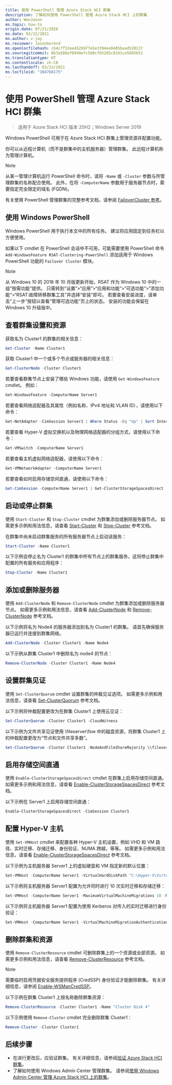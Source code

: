 ```yaml
---
title: 使用 PowerShell 管理 Azure Stack HCI 群集
description: 了解如何使用 PowerShell 管理 Azure Stack HCI 上的群集
author: WenJason
ms.topic: how-to
origin.date: 07/21/2020
ms.date: 03/22/2021
ms.author: v-jay
ms.reviewer: JasonGerend
ms.openlocfilehash: cb4c7f53ee452b977e5e3394ee0405baad520137
ms.sourcegitcommit: 8b3a588ef0949efc5b0cfb5285c8191ce5b05651
ms.translationtype: HT
ms.contentlocale: zh-CN
ms.lasthandoff: 03/22/2021
ms.locfileid: "104768175"
---
```

# <a name="manage-azure-stack-hci-clusters-using-powershell"></a>使用 PowerShell 管理 Azure Stack HCI 群集

> 适用于 Azure Stack HCI 版本 20H2；Windows Server 2019

Windows PowerShell 可用于在 Azure Stack HCI 群集上管理资源并配置功能。

你可以从远程计算机（而不是群集中的主机服务器）管理群集。 此远程计算机称为管理计算机。

> [!NOTE]
> 从某一管理计算机运行 PowerShell 命令时，请将 `-Name` 或 `-Cluster` 参数与所管理群集的名称配合使用。 此外，在将 `-ComputerName` 参数用于服务器节点时，需要指定完全限定的域名 (FQDN)。

有关使用 PowerShell 管理群集的完整参考文档，请参阅 [FailoverCluster 参考](https://docs.microsoft.com/powershell/module/failoverclusters/?view=win10-ps)。

## <a name="using-windows-powershell"></a>使用 Windows PowerShell

Windows PowerShell 用于执行本文中的所有任务。 建议将应用固定到任务栏以方便使用。

如果以下 cmdlet 在 PowerShell 会话中不可用，可能需要使用 PowerShell 命令 `Add-WindowsFeature RSAT-Clustering-PowerShell` 添加适用于 Windows PowerShell 功能的 `Failover Cluster` 模块。

> [!NOTE]
> 从 Windows 10 的 2018 年 10 月版更新开始，RSAT 作为 Windows 10 中的一组“按需功能”提供。 只需转到“设置”>“应用”>“应用和功能”>“可选功能”>“添加功能”>“RSAT:故障转移群集工具”并选择“安装”即可。 若要查看安装进度，请单击“上一步”按钮以查看“管理可选功能”页上的状态。 安装的功能会保留在 Windows 10 升级版中。

## <a name="view-cluster-settings-and-resources"></a>查看群集设置和资源

获取名为 Cluster1 的群集的相关信息：

```powershell
Get-Cluster -Name Cluster1
```
获取 Cluster1 中一个或多个节点或服务器的相关信息：

```powershell
Get-ClusterNode -Cluster Cluster1
```

若要查看群集节点上安装了哪些 Windows 功能，请使用 `Get-WindowsFeature` cmdlet。 例如：

```powershell
Get-WindowsFeature -ComputerName Server1
```

若要查看网络适配器及其属性（例如名称、IPv4 地址和 VLAN ID），请使用以下命令：

```powershell
Get-NetAdapter -CimSession Server1 | Where Status -Eq "Up" | Sort InterfaceAlias | Format-Table Name, InterfaceDescription, Status, LinkSpeed, VLANID, MacAddress
```

若要查看 Hyper-V 虚拟交换机以及物理网络适配器的分组方式，请使用以下命令：

```powershell
Get-VMSwitch -ComputerName Server1
```

若要查看主机虚拟网络适配器，请使用以下命令：

```powershell
Get-VMNetworkAdapter -ComputerName Server1
```

若要查看如何启用存储空间直通，请使用以下命令：

```powershell
Get-CimSession -ComputerName Server1 | Get-ClusterStorageSpacesDirect
```

## <a name="start-or-stop-a-cluster"></a>启动或停止群集

使用 `Start-Cluster` 和 `Stop-Cluster` cmdlet 为群集添加或删除服务器节点。 如需更多示例和用法信息，请查看 [Start-Cluster](https://docs.microsoft.com/powershell/module/failoverclusters/start-cluster?view=win10-ps) 和 [Stop-Cluster](https://docs.microsoft.com/powershell/module/failoverclusters/stop-cluster?view=win10-ps) 参考文档。

在群集中尚未启动群集服务的所有服务器节点上启动该服务：

```powershell
Start-Cluster -Name Cluster1
```

以下示例会停止名为 Cluster1 的群集中所有节点上的群集服务，这将停止群集中配置的所有服务和应用程序：

```powershell
Stop-Cluster -Name Cluster1
```

## <a name="add-or-remove-a-server"></a>添加或删除服务器

使用 `Add-ClusterNode` 和 `Remove-ClusterNode` cmdlet 为群集添加或删除服务器节点。 如需更多示例和用法信息，请查看 [Add-ClusterNode](https://docs.microsoft.com/powershell/module/failoverclusters/add-clusternode?view=win10-ps) 和 [Remove-ClusterNode](https://docs.microsoft.com/powershell/module/failoverclusters/remove-clusternode?view=win10-ps) 参考文档。

以下示例将名为 Node4 的服务器添加到名为 Cluster1 的群集。 请首先确保服务器已运行并连接到群集网络。

```powershell
Add-ClusterNode -Cluster Cluster1 -Name Node4
```

以下示例从群集 Cluster1 中删除名为 node4 的节点：

```powershell
Remove-ClusterNode -Cluster Cluster1 -Name Node4
```

## <a name="setup-the-cluster-witness"></a>设置群集见证

使用 `Set-ClusterQuorum` cmdlet 设置群集的仲裁见证选项。 如需更多示例和用法信息，请查看 [Set-ClusterQuorum](https://docs.microsoft.com/powershell/module/failoverclusters/set-clusterquorum?view=win10-ps) 参考文档。

以下示例将仲裁配置更改为在群集 Cluster1 上使用云见证：

```powershell
Set-ClusterQuorum -Cluster Cluster1 -CloudWitness
```

以下示例为文件共享见证使用 \\fileserver\fsw 中的磁盘资源，将群集 Cluster1 上的仲裁配置更改为“节点和文件共享多数”。

```powershell
Set-ClusterQuorum -Cluster Cluster1 -NodeAndFileShareMajority \\fileserver\fsw
```

## <a name="enable-storage-spaces-direct"></a>启用存储空间直通

使用 `Enable-ClusterStorageSpacesDirect` cmdlet 在群集上启用存储空间直通。 如需更多示例和用法信息，请查看 [Enable-ClusterStorageSpacesDirect](https://docs.microsoft.com/powershell/module/failoverclusters/enable-clusterstoragespacesdirect?view=win10-ps) 参考文档。

以下示例在 Server1 上启用存储空间直通：

```powershell
Enable-ClusterStorageSpacesDirect -CimSession Cluster1
```

## <a name="configure-a-hyper-v-host"></a>配置 Hyper-V 主机

使用 `Set-VMHost` cmdlet 来配置各种 Hyper-V 主机设置，例如 VHD 和 VM 路径、实时迁移、存储迁移、身份验证、NUMA 跨越，等等。 如需更多示例和用法信息，请查看 [Enable-ClusterStorageSpacesDirect](https://docs.microsoft.com/powershell/module/hyper-v/set-vmhost?view=win10-ps) 参考文档。

以下示例为主机服务器 Server1 上的虚拟硬盘和 VM 指定新的默认位置：

```powershell
Set-VMHost -ComputerName Server1 -VirtualHardDiskPath "C:\Hyper-V\Virtual Hard Disks" -VirtualMachinePath "C:\Hyper-V\Configuration Files"
```

以下示例将主机服务器 Server1 配置为允许同时进行 10 次实时迁移和存储迁移：

```powershell
Set-VMHost -ComputerName Server1 -MaximumVirtualMachineMigrations 10 -MaximumStorageMigrations 10
```

以下示例将主机服务器 Server1 配置为使用 Kerberos 对传入的实时迁移进行身份验证：

```powershell
Set-VMHost -ComputerName Server1 -VirtualMachineMigrationAuthenticationType Kerberos
```

## <a name="remove-cluster-and-resources"></a>删除群集和资源

使用 `Remove-ClusterResource` cmdlet 可删除群集上的一个资源或全部资源。 如需更多示例和用法信息，请查看 [Remove-ClusterResource](https://docs.microsoft.com/powershell/module/failoverclusters/remove-clusterresource?view=win10-ps) 参考文档。

> [!NOTE]
> 需要临时启用凭据安全服务提供程序 (CredSSP) 身份验证才能删除群集。 有关详细信息，请参阅 [Enable-WSManCredSSP](https://docs.microsoft.com/powershell/module/microsoft.wsman.management/enable-wsmancredssp?view=powershell-7)。

以下示例在群集 Cluster1 上按名称删除群集资源：

```powershell
Remove-ClusterResource -Cluster Cluster1 -Name "Cluster Disk 4"
```

以下示例使用 `Remove-Cluster` cmdlet 完全删除群集 Cluster1：

```powershell
Remove-Cluster -Cluster Cluster1
```

## <a name="next-steps"></a>后续步骤

- 在进行更改后，应验证群集。 有关详细信息，请参阅[验证 Azure Stack HCI 群集](../deploy/validate.md)。
- 了解如何使用 Windows Admin Center 管理群集。 请参阅[使用 Windows Admin Center 管理 Azure Stack HCI 上的群集](cluster.md)。

